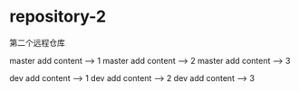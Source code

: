 # repository-2
第二个远程仓库


master add content --> 1
master add content --> 2
master add content --> 3


dev add content --> 1
dev add content --> 2
dev add content --> 3